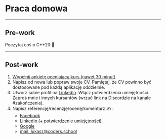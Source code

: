 <!-- .slide: data-background="#111111" -->

# Praca domowa

___

## Pre-work

Poczytaj coś o C++20 🙂

___

## Post-work

1. <!-- .element: class="fragment fade-in" --> <a href="https://forms.gle/ADpReHUzgLj4bPWe9">Wypełnij ankietę oceniającą kurs (nawet 30 minut)</a>
2. <!-- .element: class="fragment fade-in" --> Napisz od nowa lub popraw swoje CV. Pamiętaj, że CV powinno być dostosowane pod każdą aplikację oddzielnie.
3. <!-- .element: class="fragment fade-in" --> Utwórz sobie profil na <a href="https://www.linkedin.com">LinkedIn</a>. Włącz potwierdzenia umiejętności. Zaproś mnie i innych kursantów (wrzuć link na Discordzie na kanale #zakończenie).
4. <!-- .element: class="fragment fade-in" --> Napisz referencję/recenzję/ocenę/komentarz ✍️:

   * <!-- .element: class="fragment fade-in" --> <a href="https://www.facebook.com/szkola.coders.school">Facebook</a>
   * <!-- .element: class="fragment fade-in" --> <a href="https://www.linkedin.com/in/lukaszziobron/">LinkedIn (+ potwierdzenie umiejętności)</a>
   * <!-- .element: class="fragment fade-in" --> <a href="https://g.page/szkola-coders-school/review?rc">Google</a>
   * <!-- .element: class="fragment fade-in" --> <a href="mailto:lukasz@coders.school">mail: lukasz@coders.school</a>
